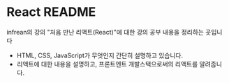 # React README
infrean의 강의 "처음 만난 리액트(React)"에 대한 강의 공부 내용을 정리하는 곳입니다
- HTML, CSS, JavaScript가 무엇인지 간단히 설명하고 있습니다.
- 리액트에 대한 내용을 설명하고, 프론트엔트 개발스택으로써의 리액트를 알려줍니다.
